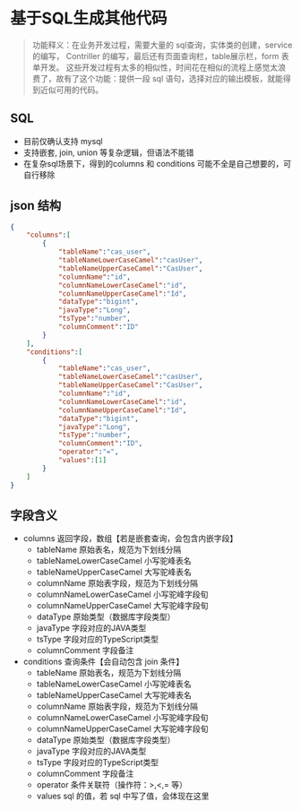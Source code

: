 # 基于SQL生成其他代码

> 功能释义：在业务开发过程，需要大量的 sql查询，实体类的创建，service 的编写， Contriller 的编写，最后还有页面查询栏，table展示栏，form 表单开发。
> 这些开发过程有太多的相似性，时间花在相似的流程上感觉太浪费了，故有了这个功能：提供一段 sql 语句，选择对应的输出模板，就能得到近似可用的代码。

## SQL
- 目前仅确认支持 mysql
- 支持嵌套, join, union 等复杂逻辑，但语法不能错
- 在复杂sql场景下，得到的columns 和 conditions 可能不全是自己想要的，可自行移除

## json 结构
```json
{
    "columns":[
        {
            "tableName":"cas_user",
            "tableNameLowerCaseCamel":"casUser",
            "tableNameUpperCaseCamel":"CasUser",
            "columnName":"id",
            "columnNameLowerCaseCamel":"id",
            "columnNameUpperCaseCamel":"Id",
            "dataType":"bigint",
            "javaType":"Long",
            "tsType":"number",
            "columnComment":"ID"
        }
    ],
    "conditions":[
        {
            "tableName":"cas_user",
            "tableNameLowerCaseCamel":"casUser",
            "tableNameUpperCaseCamel":"CasUser",
            "columnName":"id",
            "columnNameLowerCaseCamel":"id",
            "columnNameUpperCaseCamel":"Id",
            "dataType":"bigint",
            "javaType":"Long",
            "tsType":"number",
            "columnComment":"ID",
            "operator":"=",
            "values":[1]
        }
    ]
}
```

## 字段含义
- columns 返回字段，数组【若是嵌套查询，会包含内嵌字段】
  - tableName 原始表名，规范为下划线分隔
  - tableNameLowerCaseCamel 小写驼峰表名
  - tableNameUpperCaseCamel 大写驼峰表名
  - columnName 原始表字段，规范为下划线分隔
  - columnNameLowerCaseCamel 小写驼峰字段旬
  - columnNameUpperCaseCamel 大写驼峰字段旬
  - dataType 原始类型（数据库字段类型）
  - javaType 字段对应的JAVA类型
  - tsType 字段对应的TypeScript类型
  - columnComment 字段备注
- conditions 查询条件【会自动包含 join 条件】
  - tableName 原始表名，规范为下划线分隔
  - tableNameLowerCaseCamel 小写驼峰表名
  - tableNameUpperCaseCamel 大写驼峰表名
  - columnName 原始表字段，规范为下划线分隔
  - columnNameLowerCaseCamel 小写驼峰字段旬
  - columnNameUpperCaseCamel 大写驼峰字段旬
  - dataType 原始类型（数据库字段类型）
  - javaType 字段对应的JAVA类型
  - tsType 字段对应的TypeScript类型
  - columnComment 字段备注
  - operator 条件关联符（操作符：>,<,= 等）
  - values sql 的值，若 sql 中写了值，会体现在这里